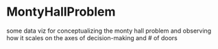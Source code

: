# MontyHallProblem
some data viz for conceptualizing the monty hall problem and observing how it scales on the axes of decision-making and # of doors
